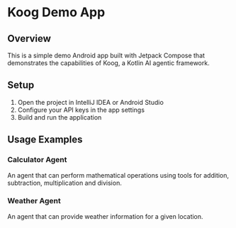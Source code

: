 # Koog Demo App

## Overview
This is a simple demo Android app built with Jetpack Compose that demonstrates the capabilities of Koog, a Kotlin AI agentic framework.

## Setup
1. Open the project in IntelliJ IDEA or Android Studio
2. Configure your API keys in the app settings
3. Build and run the application

## Usage Examples

### Calculator Agent
An agent that can perform mathematical operations using tools for addition, subtraction, multiplication and division.

### Weather Agent
An agent that can provide weather information for a given location.
